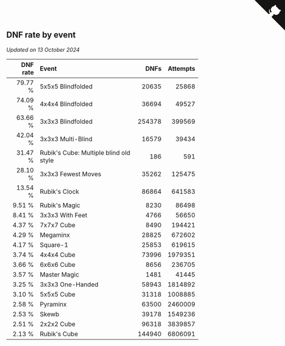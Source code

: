 ## DNF rate by event

*Updated on 13 October 2024*

| DNF rate | Event | DNFs | Attempts |
| ---: | :--- | ---: | ---: |
| 79.77 % | 5x5x5 Blindfolded | 20635 | 25868 |
| 74.09 % | 4x4x4 Blindfolded | 36694 | 49527 |
| 63.66 % | 3x3x3 Blindfolded | 254378 | 399569 |
| 42.04 % | 3x3x3 Multi-Blind | 16579 | 39434 |
| 31.47 % | Rubik's Cube: Multiple blind old style | 186 | 591 |
| 28.10 % | 3x3x3 Fewest Moves | 35262 | 125475 |
| 13.54 % | Rubik's Clock | 86864 | 641583 |
| 9.51 % | Rubik's Magic | 8230 | 86498 |
| 8.41 % | 3x3x3 With Feet | 4766 | 56650 |
| 4.37 % | 7x7x7 Cube | 8490 | 194421 |
| 4.29 % | Megaminx | 28825 | 672602 |
| 4.17 % | Square-1 | 25853 | 619615 |
| 3.74 % | 4x4x4 Cube | 73996 | 1979351 |
| 3.66 % | 6x6x6 Cube | 8656 | 236705 |
| 3.57 % | Master Magic | 1481 | 41445 |
| 3.25 % | 3x3x3 One-Handed | 58943 | 1814892 |
| 3.10 % | 5x5x5 Cube | 31318 | 1008885 |
| 2.58 % | Pyraminx | 63500 | 2460009 |
| 2.53 % | Skewb | 39178 | 1549236 |
| 2.51 % | 2x2x2 Cube | 96318 | 3839857 |
| 2.13 % | Rubik's Cube | 144940 | 6806091 |


<a href="https://github.com/jonatanklosko/wca_statistics" class="github-corner" aria-label="View source on Github"><svg width="80" height="80" viewBox="0 0 250 250" style="fill:#151513; color:#fff; position: absolute; top: 0; border: 0; right: 0;" aria-hidden="true"><path d="M0,0 L115,115 L130,115 L142,142 L250,250 L250,0 Z"></path><path d="M128.3,109.0 C113.8,99.7 119.0,89.6 119.0,89.6 C122.0,82.7 120.5,78.6 120.5,78.6 C119.2,72.0 123.4,76.3 123.4,76.3 C127.3,80.9 125.5,87.3 125.5,87.3 C122.9,97.6 130.6,101.9 134.4,103.2" fill="currentColor" style="transform-origin: 130px 106px;" class="octo-arm"></path><path d="M115.0,115.0 C114.9,115.1 118.7,116.5 119.8,115.4 L133.7,101.6 C136.9,99.2 139.9,98.4 142.2,98.6 C133.8,88.0 127.5,74.4 143.8,58.0 C148.5,53.4 154.0,51.2 159.7,51.0 C160.3,49.4 163.2,43.6 171.4,40.1 C171.4,40.1 176.1,42.5 178.8,56.2 C183.1,58.6 187.2,61.8 190.9,65.4 C194.5,69.0 197.7,73.2 200.1,77.6 C213.8,80.2 216.3,84.9 216.3,84.9 C212.7,93.1 206.9,96.0 205.4,96.6 C205.1,102.4 203.0,107.8 198.3,112.5 C181.9,128.9 168.3,122.5 157.7,114.1 C157.9,116.9 156.7,120.9 152.7,124.9 L141.0,136.5 C139.8,137.7 141.6,141.9 141.8,141.8 Z" fill="currentColor" class="octo-body"></path></svg></a><style>.github-corner:hover .octo-arm{animation:octocat-wave 560ms ease-in-out}@keyframes octocat-wave{0%,100%{transform:rotate(0)}20%,60%{transform:rotate(-25deg)}40%,80%{transform:rotate(10deg)}}@media (max-width:500px){.github-corner:hover .octo-arm{animation:none}.github-corner .octo-arm{animation:octocat-wave 560ms ease-in-out}}</style>
